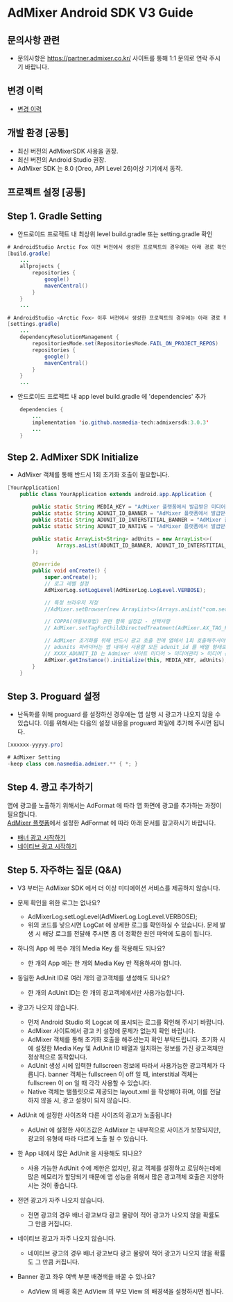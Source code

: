 # AdMixer Android SDK V3 Guide

## 문의사항 관련

- 문의사항은 https://partner.admixer.co.kr/ 사이트를 통해 1:1 문의로 연락 주시기 바랍니다.

## 변경 이력

- [변경 이력](HISTORY.md)

## 개발 환경 [공통]

- 최신 버전의 AdMixerSDK 사용을 권장.
- 최신 버전의 Android Studio 권장.
- AdMixer SDK 는 8.0 (Oreo, API Level 26)이상 기기에서 동작.

## 프로젝트 설정 [공통]

## Step 1. Gradle Setting

- 안드로이드 프로젝트 내 최상위 level build.gradle 또는 setting.gradle 확인

```java
# AndroidStudio Arctic Fox 이전 버전에서 생성한 프로젝트의 경우에는 아래 경로 확인.
[build.gradle]
    ...
    allprojects {
        repositories {
            google()
            mavenCentral()
        }
    }
    ...

# AndroidStudio <Arctic Fox> 이후 버전에서 생성한 프로젝트의 경우에는 아래 경로 확인.
[settings.gradle]
    ...
    dependencyResolutionManagement {
        repositoriesMode.set(RepositoriesMode.FAIL_ON_PROJECT_REPOS)
        repositories {
            google()
            mavenCentral()
        }
    }
    ...
```

- 안드로이드 프로젝트 내 app level build.gradle 에 'dependencies' 추가

```java
    dependencies {
        ...
        implementation 'io.github.nasmedia-tech:admixersdk:3.0.3'
        ...
    }
```

## Step 2. AdMixer SDK Initialize

- AdMixer 객체를 통해 반드시 1회 초기화 호출이 필요합니다.

```java
[YourApplication]
    public class YourApplication extends android.app.Application {

        public static String MEDIA_KEY = "AdMixer 플랫폼에서 발급받은 미디어 키";
        public static String ADUNIT_ID_BANNER = "AdMixer 플랫폼에서 발급받은 배너 ADUNIT_ID";
        public static String ADUNIT_ID_INTERSTITIAL_BANNER = "AdMixer 플랫폼에서 발급받은 전면 배너 ADUNIT_ID";
        public static String ADUNIT_ID_NATIVE = "AdMixer 플랫폼에서 발급받은 네이티브 ADUNIT_ID";

        public static ArrayList<String> adUnits = new ArrayList<>(
                Arrays.asList(ADUNIT_ID_BANNER, ADUNIT_ID_INTERSTITIAL_BANNER, ADUNIT_ID_NATIVE)
        );

        @Override
        public void onCreate() {
            super.onCreate();
            // 로그 레벨 설정
            AdMixerLog.setLogLevel(AdMixerLog.LogLevel.VERBOSE);

            // 특정 브라우저 지정
            //AdMixer.setBrowser(new ArrayList<>(Arrays.asList("com.sec.android.app.sbrowser", "com.android.chrome")));

            // COPPA(아동보호법) 관련 항목 설정값 - 선택사항
            // AdMixer.setTagForChildDirectedTreatment(AdMixer.AX_TAG_FOR_CHILD_DIRECTED_TREATMENT_FALSE);

            // AdMixer 초기화를 위해 반드시 광고 호출 전에 앱에서 1회 호출해주셔야 합니다.
            // adunits 파라미터는 앱 내에서 사용할 모든 adunit_id 를 배열 형태로 넘겨 주셔야 합니다.
            // XXXX_ADUNIT_ID 는 Admixer 사이트 미디어 > 미디어관리 > 미디어 등록에서 발급받은 Adunit ID 입니다.
            AdMixer.getInstance().initialize(this, MEDIA_KEY, adUnits);
        }
    }
```

## Step 3. Proguard 설정

- 난독화를 위해 proguard 를 설정하신 경우에는 앱 실행 시 광고가 나오지 않을 수 있습니다. 이를 위해서는 다음의 설정 내용을 proguard 파일에 추가해 주시면
  됩니다.

```java
[xxxxxx-yyyyy.pro]

# AdMixer Setting
-keep class com.nasmedia.admixer.** { *; }

```

## Step 4. 광고 추가하기

앱에 광고를 노출하기 위해서는 AdFormat 에 따라 앱 화면에 광고를 추가하는 과정이 필요합니다.<br/>
[AdMixer 플랫폼](https://partner.admixer.co.kr/)에서 설정한 AdFormat 에 따라 아래 문서를 참고하시기 바랍니다.

* [배너 광고 시작하기](BANNERAD.md)
* [네이티브 광고 시작하기](NATIVEAD.md)

## Step 5. 자주하는 질문 (Q&A)
* V3 부터는 AdMixer SDK 에서 더 이상 미디에이션 서비스를 제공하지 않습니다.

* 문제 확인을 위한 로그는 없나요?
    - AdMixerLog.setLogLevel(AdMixerLog.LogLevel.VERBOSE);
    - 위의 코드를 넣으시면 LogCat 에 상세한 로그를 확인하실 수 있습니다. 문제 발생 시 해당 로그를 전달해 주시면 좀 더 정확한 원인 파악에 도움이 됩니다.

* 하나의 App 에 복수 개의 Media Key 를 적용해도 되나요?
    - 한 개의 App 에는 한 개의 Media Key 만 적용하셔야 합니다.

* 동일한 AdUnit ID로 여러 개의 광고객체를 생성해도 되나요?
    - 한 개의 AdUnit ID는 한 개의 광고객체에서만 사용가능합니다.

* 광고가 나오지 않습니다.
    - 먼저 Android Studio 의 Logcat 에 표시되는 로그를 확인해 주시기 바랍니다.
    - AdMixer 사이트에서 광고 키 설정에 문제가 없는지 확인 바랍니다.
    - AdMixer 객체를 통해 초기화 호출을 해주셨는지 확인 부탁드립니다. 초기화 시에 설정한 Media Key 및 AdUnit ID 배열과 일치하는 정보를 가진 광고객체만
      정상적으로 동작합니다.
    - AdUnit 생성 시에 입력한 fullscreen 정보에 따라서 사용가능한 광고객체가 다릅니다. banner 객체는 fullscreen 이 off 일 때,
      interstitial 객체는 fullscreen 이 on 일 때 각각 사용할 수 있습니다.
    - Native 객체는 탬플릿으로 제공되는 layout.xml 을 작성해야 하며, 이를 전달하지 않을 시, 광고 설정이 되지 않습니다.

* AdUnit 에 설정한 사이즈와 다른 사이즈의 광고가 노출됩니다
    - AdUnit 에 설정한 사이즈값은 AdMixer 는 내부적으로 사이즈가 보장되지만, 광고의 유형에 따라 다르게 노출 될 수 있습니다.

* 한 App 내에서 많은 AdUnit 을 사용해도 되나요?
    - 사용 가능한 AdUnit 수에 제한은 없지만, 광고 객체를 설정하고 로딩하는데에 많은 메모리가 할당되기 때문에 앱 성능을 위해서 많은 광고객체 호출은 지양하시는 것이
      좋습니다.

* 전면 광고가 자주 나오지 않습니다.
    - 전면 광고의 경우 배너 광고보다 광고 물량이 적어 광고가 나오지 않을 확률도 그 만큼 커집니다.

* 네이티브 광고가 자주 나오지 않습니다.
    - 네이티브 광고의 경우 배너 광고보다 광고 물량이 적어 광고가 나오지 않을 확률도 그 만큼 커집니다.

* Banner 광고 좌우 여백 부분 배경색을 바꿀 수 있나요?
    - AdView 의 배경 혹은 AdView 의 부모 View 의 배경색을 설정하시면 됩니다.
